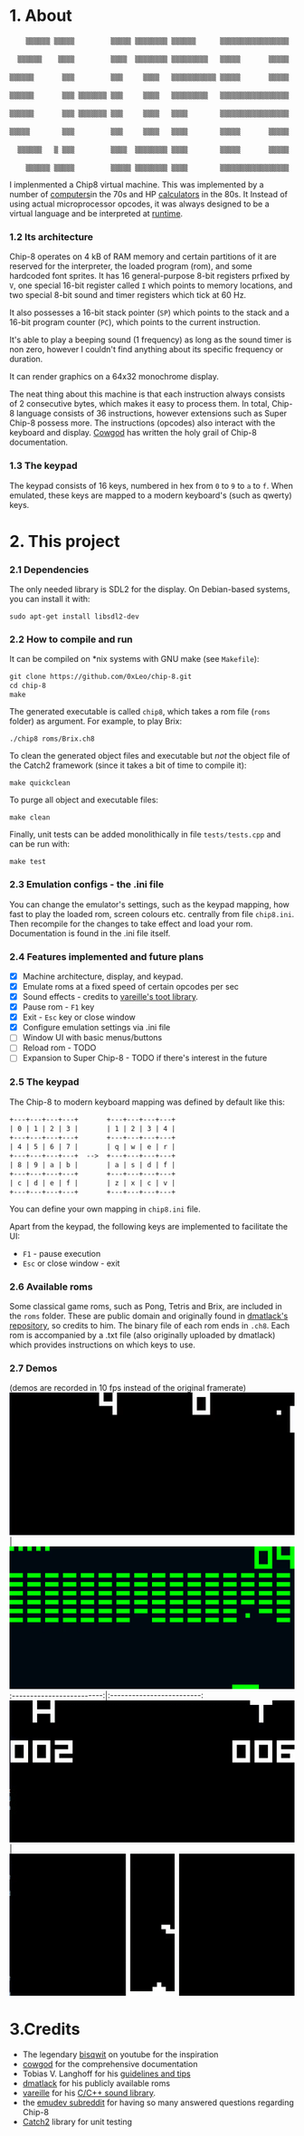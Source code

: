 # 1. About
```
    ▒▒▒▒▒▒ ▒▒▒▒▒         ▒▒▒▒▒ ▒▒▒▒▒▒▒▒ ▒▒▒▒▒▒      ▒▒▒▒▒▒▒▒▒▒▒▒▒▒▒▒▒

  ▒▒▒▒▒▒    ▒▒▒▒         ▒▒▒▒  ▒▒▒▒▒▒▒▒ ▒▒▒▒▒▒▒▒▒   ▒▒▒▒▒       ▒▒▒▒▒
                   
▒▒▒▒▒▒       ▒▒▒         ▒▒▒     ▒▒▒▒   ▒▒▒▒▒▒▒▒▒▒▒ ▒▒▒▒▒       ▒▒▒▒▒
          
▒▒▒▒▒▒       ▒▒▒ ▒▒▒▒▒▒▒ ▒▒▒     ▒▒▒▒   ▒▒▒▒▒▒▒▒▒   ▒▒▒▒▒▒▒▒▒▒▒▒▒▒▒▒▒
                                                       
▒▒▒▒▒▒       ▒▒▒ ▒▒▒▒▒▒▒ ▒▒▒     ▒▒▒▒   ▒▒▒▒        ▒▒▒▒▒▒▒▒▒▒▒▒▒▒▒▒▒

▒▒▒▒▒        ▒▒▒         ▒▒▒     ▒▒▒▒   ▒▒▒▒        ▒▒▒▒▒       ▒▒▒▒▒

  ▒▒▒▒▒▒   ▒ ▒▒▒         ▒▒▒▒  ▒▒▒▒▒▒▒▒ ▒▒▒▒        ▒▒▒▒▒       ▒▒▒▒▒

    ▒▒▒▒▒▒ ▒▒▒▒▒         ▒▒▒▒▒ ▒▒▒▒▒▒▒▒ ▒▒▒▒        ▒▒▒▒▒▒▒▒▒▒▒▒▒▒▒▒▒
```

I implenmented a Chip8 virtual machine. This was implemented by a number of
[computers](http://www.hobbylabs.org/telmac.htm)in the 70s and HP
[calculators](https://www.hpcalc.org/hp48/docs/faq/48faq-8.html) in the 80s. It
Instead of using actual microprocessor opcodes, it was always designed to be a
virtual language and be interpreted at
[runtime](http://www.emulator101.com/introduction-to-chip-8.html).

### 1.2 Its architecture
Chip-8 operates on 4 kB of RAM memory and certain partitions of it are reserved for the interpreter, the loaded program (rom), and some hardcoded font sprites. It has 16 general-purpose 8-bit registers prfixed by `V`, one special 16-bit register called `I` which points to memory locations, and two special 8-bit sound and timer registers which tick at 60 Hz.  

It also possesses a 16-bit stack pointer (`SP`) which points to the stack and a 16-bit program counter (`PC`), which points to the current instruction.  

It's able to play  a beeping sound (1 frequency) as long as the sound timer is non zero, however I couldn't find anything about its specific frequency or duration.  

It can render graphics on a 64x32 monochrome display.  

The neat thing about this machine is that each instruction always consists of 2 consecutive bytes, which makes it easy to process them. In total, Chip-8 language consists of 36 instructions, however extensions such as Super Chip-8 possess more. The instructions (opcodes) also interact with the keyboard and display. [Cowgod](http://devernay.free.fr/hacks/chip8/C8TECH10.HTM#0.0) has written the holy grail of Chip-8 documentation.


### 1.3 The keypad
The keypad consists of 16 keys, numbered in hex from `0` to `9` to `a` to `f`. When emulated, these keys are mapped to a modern keyboard's (such as qwerty) keys.

# 2. This project

### 2.1 Dependencies
The only needed library is SDL2 for the display. On Debian-based systems, you can install it with:
```
sudo apt-get install libsdl2-dev
```

### 2.2 How to compile and run
It can be compiled on \*nix systems with GNU make (see `Makefile`):
```
git clone https://github.com/0xLeo/chip-8.git
cd chip-8
make
```
The generated executable is called `chip8`, which takes a rom file (`roms` folder) as argument. For example, to play Brix:
```
./chip8 roms/Brix.ch8
```
To clean the generated object files and executable but *not* the object file of the Catch2 framework (since it takes a bit of time to compile it):
```
make quickclean
```
To purge all object and executable files:
```
make clean
```
Finally, unit tests can be added monolithically in file `tests/tests.cpp` and can be run with:
```
make test
```

### 2.3 Emulation configs - the .ini file
You can change the emulator's settings, such as the keypad mapping, how fast to play the loaded rom, screen colours etc. centrally from file `chip8.ini`. Then recompile for the changes to take effect and load your rom. Documentation is found in the .ini file itself.

### 2.4 Features implemented and future plans 
- [x] Machine architecture, display, and keypad.
- [x] Emulate roms at a fixed speed of certain opcodes per sec
- [x] Sound effects - credits to [vareille's toot library](https://github.com/vareille/toot).
- [x] Pause rom - `F1` key
- [x] Exit - `Esc` key or close window
- [x] Configure emulation settings via .ini file
- [ ] Window UI with basic menus/buttons
- [ ] Reload rom - TODO
- [ ] Expansion to Super Chip-8 - TODO if there's interest in the future 

### 2.5 The keypad

The Chip-8 to modern keyboard mapping was defined by default like this:
```
+---+---+---+---+       +---+---+---+---+
| 0 | 1 | 2 | 3 |       | 1 | 2 | 3 | 4 |
+---+---+---+---+       +---+---+---+---+
| 4 | 5 | 6 | 7 |       | q | w | e | r |
+---+---+---+---+  -->  +---+---+---+---+
| 8 | 9 | a | b |       | a | s | d | f |
+---+---+---+---+       +---+---+---+---+
| c | d | e | f |       | z | x | c | v |
+---+---+---+---+       +---+---+---+---+
```
You can define your own mapping in `chip8.ini` file.  

Apart from the keypad, the following keys are implemented to facilitate the UI:
* `F1` - pause execution
* `Esc` or close window - exit


### 2.6 Available roms
Some classical game roms, such as Pong, Tetris and Brix, are included in the `roms` folder. These are public domain and originally found in [dmatlack's repository](https://github.com/dmatlack/chip8), so credits to him. The binary file of each rom ends in `.ch8`. Each rom is accompanied by a .txt file (also originally uploaded by dmatlack) which provides instructions on which keys to use.


### 2.7 Demos
(demos are recorded in 10 fps instead of the original framerate)
![](https://raw.githubusercontent.com/0xLeo/chip-8/master/pics/pong.gif)  |  ![](https://raw.githubusercontent.com/0xLeo/chip-8/master/pics/brix.gif)
:-------------------------:|:-------------------------:
![](https://raw.githubusercontent.com/0xLeo/chip-8/master/pics/coin.gif)  |  ![](https://raw.githubusercontent.com/0xLeo/chip-8/master/pics/tetris.gif)

# 3.Credits
* The legendary [bisqwit](https://www.youtube.com/watch?v=rpLoS7B6T94) on youtube for the inspiration
* [cowgod](http://devernay.free.fr/hacks/chip8/C8TECH10.HTM#0.0) for the comprehensive documentation
* Tobias V. Langhoff for his [guidelines and tips](https://tobiasvl.github.io/blog/write-a-chip-8-emulator/)
* [dmatlack](https://github.com/dmatlack/chip8) for his publicly available roms
* [vareille](https://github.com/vareille/) for his [C/C++ sound library](https://github.com/vareille/toot).
* the [emudev subreddit](https://www.reddit.com/r/EmuDev/) for having so many answered questions regarding Chip-8
* [Catch2](https://github.com/catchorg/Catch2) library for unit testing
